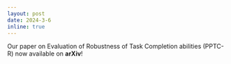 ```yaml
---
layout: post
date: 2024-3-6
inline: true
---
```


Our paper on Evaluation of Robustness of Task Completion abilities (PPTC-R) now available on **arXiv**! 

